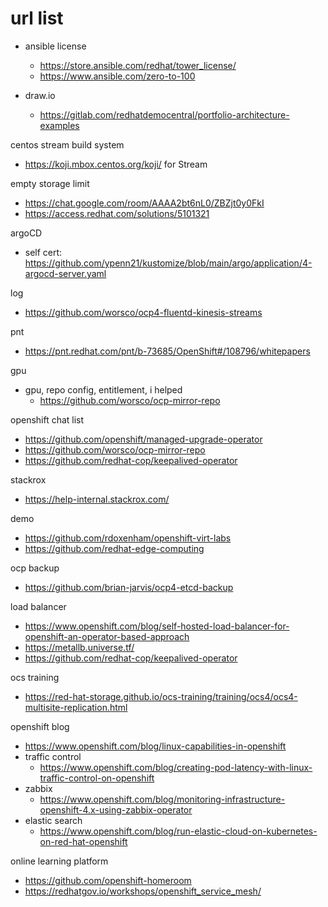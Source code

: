 # url list

- ansible license
  - https://store.ansible.com/redhat/tower_license/
  - https://www.ansible.com/zero-to-100

- draw.io
  - https://gitlab.com/redhatdemocentral/portfolio-architecture-examples

centos stream build system
- https://koji.mbox.centos.org/koji/ for Stream

empty storage limit
- https://chat.google.com/room/AAAA2bt6nL0/ZBZjt0y0FkI
- https://access.redhat.com/solutions/5101321

argoCD
- self cert: https://github.com/ypenn21/kustomize/blob/main/argo/application/4-argocd-server.yaml

log
- https://github.com/worsco/ocp4-fluentd-kinesis-streams

pnt
- https://pnt.redhat.com/pnt/b-73685/OpenShift#/108796/whitepapers


gpu
- gpu, repo config, entitlement, i helped
  - https://github.com/worsco/ocp-mirror-repo

openshift chat list
- https://github.com/openshift/managed-upgrade-operator
- https://github.com/worsco/ocp-mirror-repo
- https://github.com/redhat-cop/keepalived-operator

stackrox
- https://help-internal.stackrox.com/

demo
- https://github.com/rdoxenham/openshift-virt-labs
- https://github.com/redhat-edge-computing

ocp backup
- https://github.com/brian-jarvis/ocp4-etcd-backup

load balancer
- https://www.openshift.com/blog/self-hosted-load-balancer-for-openshift-an-operator-based-approach
- https://metallb.universe.tf/
- https://github.com/redhat-cop/keepalived-operator

ocs training
- https://red-hat-storage.github.io/ocs-training/training/ocs4/ocs4-multisite-replication.html

openshift blog
- https://www.openshift.com/blog/linux-capabilities-in-openshift
- traffic control
  - https://www.openshift.com/blog/creating-pod-latency-with-linux-traffic-control-on-openshift
- zabbix
  - https://www.openshift.com/blog/monitoring-infrastructure-openshift-4.x-using-zabbix-operator
- elastic search
  - https://www.openshift.com/blog/run-elastic-cloud-on-kubernetes-on-red-hat-openshift

online learning platform
- https://github.com/openshift-homeroom
- https://redhatgov.io/workshops/openshift_service_mesh/
